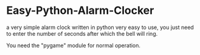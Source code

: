 # Easy-Python-Alarm-Clocker
a very simple alarm clock written in python
very easy to use, you just need to enter the number of seconds after which the bell will ring.



You need the "pygame" module for normal operation.



